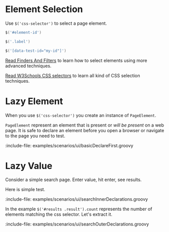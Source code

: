 # Element Selection

Use `$('css-selector')` to select a page element.

```groovy {title: "select by id"}
$('#element-id')
```

```groovy {title: "select by class"}
$('.label')
```

```groovy {title: "select by attribute"}
$('[data-test-id="my-id"]')
```

[Read Finders And Filters](browser/finders-and-filters) to learn how to select elements using more advanced techniques. 

[Read W3Schools CSS selectors](https://www.w3schools.com/cssref/css_selectors.asp) to learn all kind of CSS selection techniques.   

# Lazy Element 

When you use `$('css-selector')` you create an instance of `PageElement`. 

`PageElement` represent an element that is present or *will be present* on a web page. It is safe to declare an element
before you open a browser or navigate to the page you need to test.

:include-file: examples/scenarios/ui/basicDeclareFirst.groovy

# Lazy Value 

Consider a simple search page. Enter value, hit enter, see results. 

Here is simple test.

:include-file: examples/scenarios/ui/searchInnerDeclarations.groovy

In the example `$('#results .result').count` represents the number of elements matching the css selector. 
Let's extract it.

:include-file: examples/scenarios/ui/searchOuterDeclarations.groovy
 